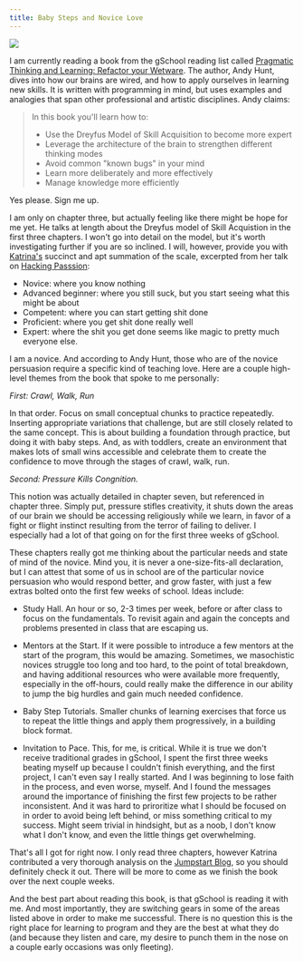 ```yaml
---
title: Baby Steps and Novice Love 
---
```


![](./baby.png)

I am currently reading a book from the gSchool reading list called
[Pragmatic Thinking and Learning: Refactor your
Wetware](http://pragprog.com/book/ahptl/pragmatic-thinking-and-learning).
The author, Andy Hunt, dives into how our brains are
wired, and how to apply ourselves in learning new skills. It is written
with programming in mind, but uses examples and analogies that span
other professional and artistic disciplines. Andy claims:

> In this book you'll learn how to:  
> + Use the Dreyfus Model of Skill Acquisition to become more expert  
> + Leverage the architecture of the brain to strengthen different thinking modes  
> + Avoid common "known bugs" in your mind  
> + Learn more deliberately and more effectively  
> + Manage knowledge more efficiently  

Yes please. Sign me up.  

I am only on chapter three, but actually feeling like there might be hope
for me yet. He talks at length about the Dreyfus model of Skill
Acquistion in the first three chapters. I won't go into detail on the
model, but it's worth investigating further if you are so inclined. I
will, however, provide you with [Katrina's](https://github.com/kytrinyx?source=cc) succinct and apt summation of the scale, excerpted from her talk on [Hacking Passsion](http://kytrinyx.com/blog/hacking-passion):  

+ Novice: where you know nothing  
+ Advanced beginner: where you still suck, but you start seeing what
this might be about  
+ Competent: where you can start getting shit done  
+ Proficient: where you get shit done really well  
+ Expert: where the shit you get done seems like magic to pretty much
everyone else.  

I am a novice. And according to Andy Hunt, those who are of the novice
persuasion require a specific kind of teaching love. Here are a couple
high-level themes from the book that spoke to me personally:  

*First: Crawl, Walk, Run* 

In that order. Focus on small conceptual chunks to practice repeatedly.
Inserting appropriate variations that challenge, but are still closely
related to the same concept. This is about building a foundation through
practice, but doing it with baby steps. And, as with toddlers, create an
environment that makes lots of small wins accessible and celebrate them
to create the confidence to move through the stages of crawl, walk, run.  

*Second: Pressure Kills Congnition.*

This notion was actually detailed in chapter seven, but referenced in
chapter three. Simply put, pressure stifles creativity, it shuts down
the areas of our brain we should be accessing religiously while we
learn, in favor of a fight or flight instinct resulting from the terror
of failing to deliver. I especially had a lot of that going on for the
first three weeks of gSchool. 

These chapters really got me thinking about the particular
needs and state of mind of the novice. Mind you, it is never a
one-size-fits-all declaration, but I can attest that some of us in
school are of the particular novice persuasion who would respond better,
and grow faster, with just a few extras bolted onto the first few weeks
of school. Ideas include:

+  Study Hall. An hour or so, 2-3 times per week, before or after class
  to focus on the fundamentals. To revisit again and again the concepts
  and problems presented in class that are escaping us.

+  Mentors at the Start. If it were possible to introduce a few mentors
  at the start of the program, this would be amazing. Sometimes, we
  masochistic novices struggle too long and too hard, to the point of
  total breakdown, and having additional resources who were available
  more frequently, especially in the off-hours, could really make the
  difference in our ability to jump the big hurdles and gain much needed
  confidence.

+ Baby Step Tutorials. Smaller chunks of learning exercises
  that force us to repeat the little things and apply them
  progressively, in a building block format. 

+ Invitation to Pace. This, for me, is critical. While it is true we
  don't receive traditional grades in gSchool, I spent the first three
  weeks beating myself up because I couldn't finish everything, and the
  first project, I can't even say I really started. And I was beginning
  to lose faith in the process, and even worse, myself. And I found the
  messages around the importance of finishing the first few projects to
  be rather inconsistent. And it was hard to priroritize what I should
  be focused on in order to avoid being left behind, or miss something
  critical to my success. Might seem trivial in hindsight, but as a
  noob, I don't know what I don't know, and even the little things get
  overwhelming.   

That's all I got for right now. I only read three chapters, however
Katrina contributed a very thorough analysis on the [Jumpstart Blog](http://jumpstartlab.com/news/archives/2013/10/03/pragmatic-learning-at-gschool-part-i), so
you should definitely check it out. There will be more to come as we
finish the book over the next couple weeks.

And the best part about reading this book, is that gSchool is reading it
with me. And most importantly, they are switching gears in some of the
areas listed above in order to make me successful. There is no question
this is the right place for learning to program and they are the best at
what they do (and because they listen and care, my desire to punch them
in the nose on a couple early occasions was only fleeting). 


